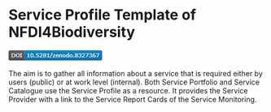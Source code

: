 # Service Profile Template of NFDI4Biodiversity
![DOI Service Portfolio Report 2023](docs/figures/SPR23_doi.png)

The aim is to gather all information about a service that is required either by users (public) or at work level (internal). Both Service Portfolio and Service Catalogue use the Service Profile as a resource. It provides the Service Provider with a link to the Service Report Cards of the Service Monitoring. 
